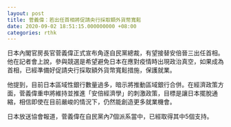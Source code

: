 ```yaml
---
layout: post
title: 菅義偉：若出任首相將促請央行採取額外貨幣寬鬆
date: 2020-09-02 18:51:15.000000000 +08:00
categories: rthk
---
```


日本內閣官房長官菅義偉正式宣布角逐自民黨總裁，有望接替安倍晉三出任首相。他在記者會上說，參與競選是希望避免日本在應對疫情時出現政治真空，如果成為首相，已經準備好促請央行採取額外貨幣寬鬆措施，保護就業。

他提到，目前日本區域性銀行數量過多，暗示將推動區域銀行合併。在經濟政策方面，菅義偉重申將維持並推進「安倍經濟學」的刺激政策，目標是讓日本擺脫通縮，相信即使在目前嚴峻的情況下，仍然能創造更多就業機會。

日本放送協會報道，菅義偉在自民黨內7個派系當中，已經取得其中5個支持。
